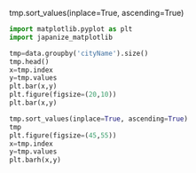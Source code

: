 tmp.sort_values(inplace=True, ascending=True)


```Python
import matplotlib.pyplot as plt
import japanize_matplotlib

tmp=data.groupby('cityName').size()
tmp.head()
x=tmp.index
y=tmp.values
plt.bar(x,y)
plt.figure(figsize=(20,10))
plt.bar(x,y)

tmp.sort_values(inplace=True, ascending=True)
tmp
plt.figure(figsize=(45,55))
x=tmp.index
y=tmp.values
plt.barh(x,y)
```
